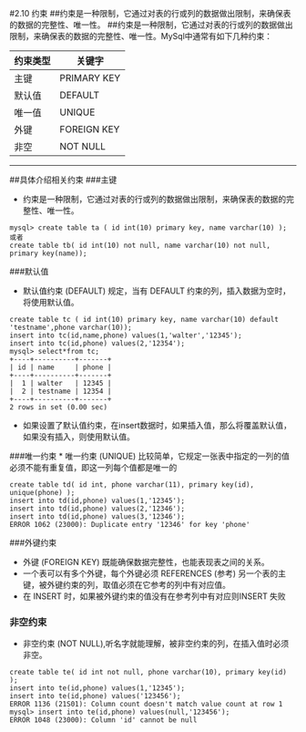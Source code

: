 #2.10 约束
##约束是一种限制，它通过对表的行或列的数据做出限制，来确保表的数据的完整性、唯一性。
##约束是一种限制，它通过对表的行或列的数据做出限制，来确保表的数据的完整性、唯一性。MySql中通常有如下几种约束：


|约束类型   |关键字|
|---------|------|
|主键|PRIMARY KEY|
|默认值|DEFAULT|
|唯一值|UNIQUE|
|外键|FOREIGN KEY|
|非空|NOT NULL|

***
##具体介绍相关约束
###主键
* 约束是一种限制，它通过对表的行或列的数据做出限制，来确保表的数据的完整性、唯一性。
```linux
mysql> create table ta ( id int(10) primary key, name varchar(10) );
或者
create table tb( id int(10) not null, name varchar(10) not null, primary key(name));
```

###默认值
* 默认值约束 (DEFAULT) 规定，当有 DEFAULT 约束的列，插入数据为空时，将使用默认值。
```linux
create table tc ( id int(10) primary key, name varchar(10) default 'testname',phone varchar(10));
insert into tc(id,name,phone) values(1,'walter','12345');
insert into tc(id,phone) values(2,'12354');
mysql> select*from tc;
+----+----------+-------+
| id | name     | phone |
+----+----------+-------+
|  1 | walter   | 12345 |
|  2 | testname | 12354 |
+----+----------+-------+
2 rows in set (0.00 sec)
```
* 如果设置了默认值约束，在insert数据时，如果插入值，那么将覆盖默认值，如果没有插入，则使用默认值。

###唯一约束
* 
唯一约束 (UNIQUE) 比较简单，它规定一张表中指定的一列的值必须不能有重复值，即这一列每个值都是唯一的
```linux
create table td( id int, phone varchar(11), primary key(id), unique(phone) );
insert into td(id,phone) values(1,'12345');
insert into td(id,phone) values(2,'12346');
insert into td(id,phone) values(3,'12346');
ERROR 1062 (23000): Duplicate entry '12346' for key 'phone'
```

###外键约束
* 外键 (FOREIGN KEY) 既能确保数据完整性，也能表现表之间的关系。
* 一个表可以有多个外键，每个外键必须 REFERENCES (参考) 另一个表的主键，被外键约束的列，取值必须在它参考的列中有对应值。
* 在 INSERT 时，如果被外键约束的值没有在参考列中有对应则INSERT 失败

### 非空约束
* 非空约束 (NOT NULL),听名字就能理解，被非空约束的列，在插入值时必须非空。
```linux
create table te( id int not null, phone varchar(10), primary key(id) );
insert into te(id,phone) values(1,'12345');
insert into te(id,phone) values('123456');
ERROR 1136 (21S01): Column count doesn't match value count at row 1
mysql> insert into te(id,phone) values(null,'123456');
ERROR 1048 (23000): Column 'id' cannot be null
```

